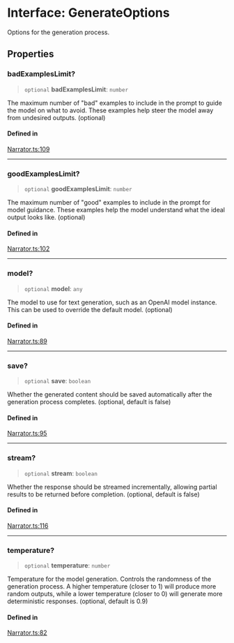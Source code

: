 # Interface: GenerateOptions

Options for the generation process.

## Properties

### badExamplesLimit?

> `optional` **badExamplesLimit**: `number`

The maximum number of "bad" examples to include in the prompt to guide the model on what to avoid.
These examples help steer the model away from undesired outputs.
(optional)

#### Defined in

[Narrator.ts:109](https://github.com/edspencer/narrator-ai/blob/a524b8822fae61097d8b11019e587b0b06c3350a/packages/narrator-ai/src/Narrator.ts#L109)

***

### goodExamplesLimit?

> `optional` **goodExamplesLimit**: `number`

The maximum number of "good" examples to include in the prompt for model guidance.
These examples help the model understand what the ideal output looks like.
(optional)

#### Defined in

[Narrator.ts:102](https://github.com/edspencer/narrator-ai/blob/a524b8822fae61097d8b11019e587b0b06c3350a/packages/narrator-ai/src/Narrator.ts#L102)

***

### model?

> `optional` **model**: `any`

The model to use for text generation, such as an OpenAI model instance.
This can be used to override the default model.
(optional)

#### Defined in

[Narrator.ts:89](https://github.com/edspencer/narrator-ai/blob/a524b8822fae61097d8b11019e587b0b06c3350a/packages/narrator-ai/src/Narrator.ts#L89)

***

### save?

> `optional` **save**: `boolean`

Whether the generated content should be saved automatically after the generation process completes.
(optional, default is false)

#### Defined in

[Narrator.ts:95](https://github.com/edspencer/narrator-ai/blob/a524b8822fae61097d8b11019e587b0b06c3350a/packages/narrator-ai/src/Narrator.ts#L95)

***

### stream?

> `optional` **stream**: `boolean`

Whether the response should be streamed incrementally, allowing partial results to be returned
before completion.
(optional, default is false)

#### Defined in

[Narrator.ts:116](https://github.com/edspencer/narrator-ai/blob/a524b8822fae61097d8b11019e587b0b06c3350a/packages/narrator-ai/src/Narrator.ts#L116)

***

### temperature?

> `optional` **temperature**: `number`

Temperature for the model generation. Controls the randomness of the generation process.
A higher temperature (closer to 1) will produce more random outputs, while a lower temperature
 (closer to 0) will generate more deterministic responses.
(optional, default is 0.9)

#### Defined in

[Narrator.ts:82](https://github.com/edspencer/narrator-ai/blob/a524b8822fae61097d8b11019e587b0b06c3350a/packages/narrator-ai/src/Narrator.ts#L82)
